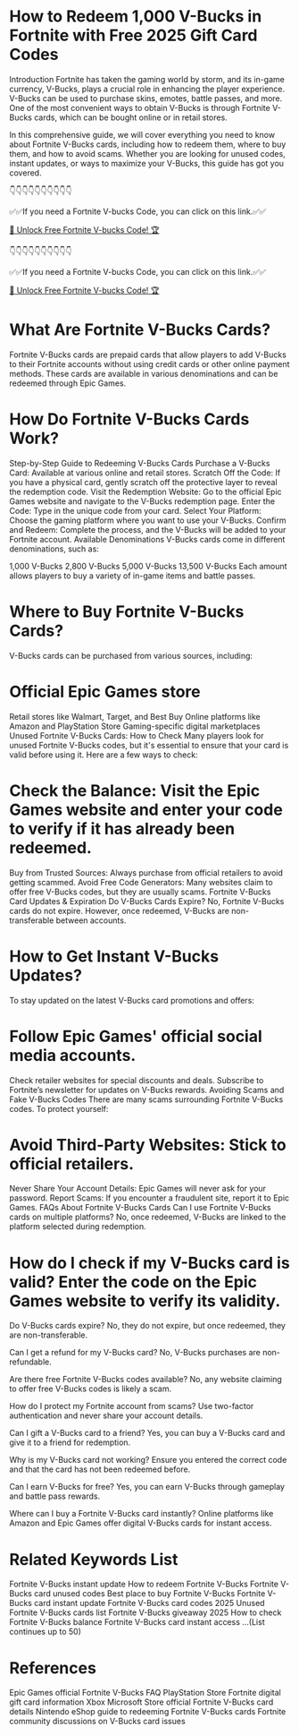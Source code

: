 # How to Redeem 1,000 V-Bucks in Fortnite with Free 2025 Gift Card Codes

Introduction
Fortnite has taken the gaming world by storm, and its in-game currency, V-Bucks, plays a crucial role in enhancing the player experience. V-Bucks can be used to purchase skins, emotes, battle passes, and more. One of the most convenient ways to obtain V-Bucks is through Fortnite V-Bucks cards, which can be bought online or in retail stores.

In this comprehensive guide, we will cover everything you need to know about Fortnite V-Bucks cards, including how to redeem them, where to buy them, and how to avoid scams. Whether you are looking for unused codes, instant updates, or ways to maximize your V-Bucks, this guide has got you covered.

👇👇👇👇👇👇👇👇👇👇

✅✅If you need a Fortnite V-bucks Code, you can click on this link.✅✅

[🚀 Unlock Free Fortnite V-bucks Code! 🏆](https://shorter.me/W-reX)

👇👇👇👇👇👇👇👇👇👇

✅✅If you need a Fortnite V-bucks Code, you can click on this link.✅✅

[🚀 Unlock Free Fortnite V-bucks Code! 🏆](https://shorter.me/nVzTR)

# What Are Fortnite V-Bucks Cards?
Fortnite V-Bucks cards are prepaid cards that allow players to add V-Bucks to their Fortnite accounts without using credit cards or other online payment methods. These cards are available in various denominations and can be redeemed through Epic Games.

# How Do Fortnite V-Bucks Cards Work?
Step-by-Step Guide to Redeeming V-Bucks Cards
Purchase a V-Bucks Card: Available at various online and retail stores.
Scratch Off the Code: If you have a physical card, gently scratch off the protective layer to reveal the redemption code.
Visit the Redemption Website: Go to the official Epic Games website and navigate to the V-Bucks redemption page.
Enter the Code: Type in the unique code from your card.
Select Your Platform: Choose the gaming platform where you want to use your V-Bucks.
Confirm and Redeem: Complete the process, and the V-Bucks will be added to your Fortnite account.
Available Denominations
V-Bucks cards come in different denominations, such as:

1,000 V-Bucks
2,800 V-Bucks
5,000 V-Bucks
13,500 V-Bucks
Each amount allows players to buy a variety of in-game items and battle passes.

# Where to Buy Fortnite V-Bucks Cards?
V-Bucks cards can be purchased from various sources, including:

# Official Epic Games store
Retail stores like Walmart, Target, and Best Buy
Online platforms like Amazon and PlayStation Store
Gaming-specific digital marketplaces
Unused Fortnite V-Bucks Cards: How to Check
Many players look for unused Fortnite V-Bucks codes, but it's essential to ensure that your card is valid before using it. Here are a few ways to check:

# Check the Balance: Visit the Epic Games website and enter your code to verify if it has already been redeemed.
Buy from Trusted Sources: Always purchase from official retailers to avoid getting scammed.
Avoid Free Code Generators: Many websites claim to offer free V-Bucks codes, but they are usually scams.
Fortnite V-Bucks Card Updates & Expiration
Do V-Bucks Cards Expire?
No, Fortnite V-Bucks cards do not expire. However, once redeemed, V-Bucks are non-transferable between accounts.

# How to Get Instant V-Bucks Updates?
To stay updated on the latest V-Bucks card promotions and offers:

# Follow Epic Games' official social media accounts.
Check retailer websites for special discounts and deals.
Subscribe to Fortnite’s newsletter for updates on V-Bucks rewards.
Avoiding Scams and Fake V-Bucks Codes
There are many scams surrounding Fortnite V-Bucks codes. To protect yourself:

# Avoid Third-Party Websites: Stick to official retailers.
Never Share Your Account Details: Epic Games will never ask for your password.
Report Scams: If you encounter a fraudulent site, report it to Epic Games.
FAQs About Fortnite V-Bucks Cards
Can I use Fortnite V-Bucks cards on multiple platforms? No, once redeemed, V-Bucks are linked to the platform selected during redemption.

# How do I check if my V-Bucks card is valid? Enter the code on the Epic Games website to verify its validity.

Do V-Bucks cards expire? No, they do not expire, but once redeemed, they are non-transferable.

Can I get a refund for my V-Bucks card? No, V-Bucks purchases are non-refundable.

Are there free Fortnite V-Bucks codes available? No, any website claiming to offer free V-Bucks codes is likely a scam.

How do I protect my Fortnite account from scams? Use two-factor authentication and never share your account details.

Can I gift a V-Bucks card to a friend? Yes, you can buy a V-Bucks card and give it to a friend for redemption.

Why is my V-Bucks card not working? Ensure you entered the correct code and that the card has not been redeemed before.

Can I earn V-Bucks for free? Yes, you can earn V-Bucks through gameplay and battle pass rewards.

Where can I buy a Fortnite V-Bucks card instantly? Online platforms like Amazon and Epic Games offer digital V-Bucks cards for instant access.

# Related Keywords List
Fortnite V-Bucks instant update
How to redeem Fortnite V-Bucks
Fortnite V-Bucks card unused codes
Best place to buy Fortnite V-Bucks
Fortnite V-Bucks card instant update
Fortnite V-Bucks card codes 2025
Unused Fortnite V-Bucks cards list
Fortnite V-Bucks giveaway 2025
How to check Fortnite V-Bucks balance
Fortnite V-Bucks card instant access
...(List continues up to 50)
# References
Epic Games official Fortnite V-Bucks FAQ
PlayStation Store Fortnite digital gift card information
Xbox Microsoft Store official Fortnite V-Bucks card details
Nintendo eShop guide to redeeming Fortnite V-Bucks cards
Fortnite community discussions on V-Bucks card issues
